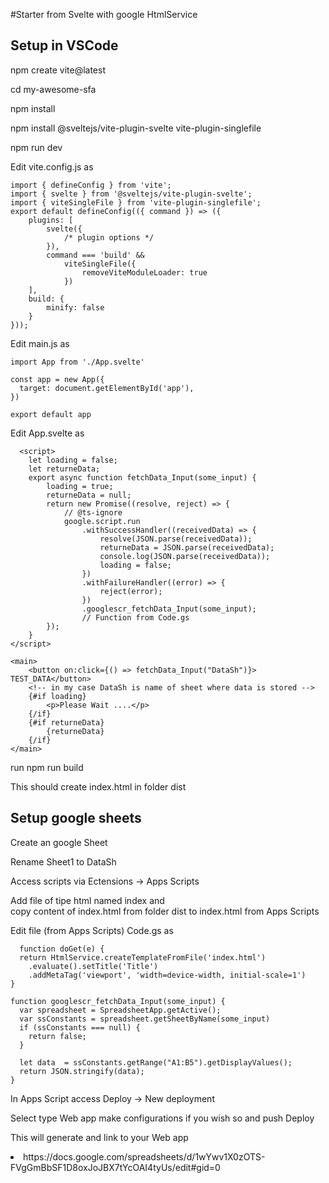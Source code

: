 #Starter from Svelte with google HtmlService

<h2>Setup in VSCode</h2>
<p>npm create vite@latest</p>
<p>cd my-awesome-sfa</p>
<p>npm install</p>
<p>npm install @sveltejs/vite-plugin-svelte  vite-plugin-singlefile</p>
<p>npm run dev</p>
<p>Edit vite.config.js as</p>

    import { defineConfig } from 'vite';
    import { svelte } from '@sveltejs/vite-plugin-svelte';
    import { viteSingleFile } from 'vite-plugin-singlefile';
    export default defineConfig(({ command }) => ({
    	plugins: [
    		svelte({
    			/* plugin options */
    		}),
    		command === 'build' &&
    			viteSingleFile({
    				removeViteModuleLoader: true
    			})
    	],
    	build: {
    		minify: false
    	}
    }));
 <p>Edit main.js as</p>

    import App from './App.svelte'
    
    const app = new App({
      target: document.getElementById('app'),
    })
    
    export default app

  <p>Edit App.svelte as</p>
  
      <script>
        let loading = false;
        let returneData;
        export async function fetchData_Input(some_input) {
            loading = true;
            returneData = null;
            return new Promise((resolve, reject) => {
                // @ts-ignore
                google.script.run
                    .withSuccessHandler((receivedData) => {
                        resolve(JSON.parse(receivedData));
                        returneData = JSON.parse(receivedData);
                        console.log(JSON.parse(receivedData));
                        loading = false;
                    })
                    .withFailureHandler((error) => {
                        reject(error);
                    })
                    .googlescr_fetchData_Input(some_input);
                    // Function from Code.gs 
            });
        }
    </script>

    <main>
        <button on:click={() => fetchData_Input("DataSh")}> TEST_DATA</button>
        <!-- in my case DataSh is name of sheet where data is stored -->
        {#if loading}
            <p>Please Wait ....</p>
        {/if}
        {#if returneData}
            {returneData}
        {/if}
    </main>

  <p>run  npm run build </p>
  <p>This should create index.html in folder dist  </p>
   
<h2>Setup google sheets</h2>

  <p>Create an google Sheet </p>
  <p>Rename Sheet1 to DataSh </p>
  <p>Access scripts via Ectensions -> Apps Scripts </p>
  <p>Add file of tipe html named index and <br>
          copy content of  index.html from folder dist to index.html from Apps Scripts </p>
  <p>Edit file (from Apps Scripts) Code.gs as  </p>
  
      function doGet(e) {
      return HtmlService.createTemplateFromFile('index.html')
        .evaluate().setTitle('Title')
        .addMetaTag('viewport', 'width=device-width, initial-scale=1')
    }
    
    function googlescr_fetchData_Input(some_input) {
      var spreadsheet = SpreadsheetApp.getActive();
      var ssConstants = spreadsheet.getSheetByName(some_input)
      if (ssConstants === null) {
        return false;
      }
    
      let data  = ssConstants.getRange("A1:B5").getDisplayValues();
      return JSON.stringify(data);
    }
      
  <p>In  Apps Script access Deploy -> New deployment  </p>
  <p>Select type  Web app make configurations if you wish so and push Deploy </p>
   <p>This will generate and link to your Web app  </p>

<li>https://docs.google.com/spreadsheets/d/1wYwv1X0zOTS-FVgGmBbSF1D8oxJoJBX7tYcOAI4tyUs/edit#gid=0</li>
